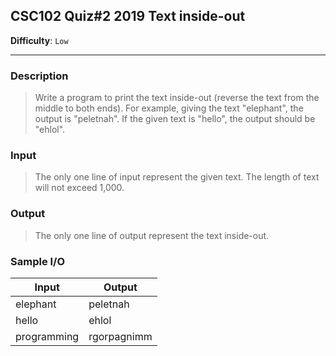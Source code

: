 ## CSC102 Quiz#2 2019 Text inside-out
**Difficulty**: `Low`
- - - 
### Description
>Write a program to print the text inside-out (reverse the text from the middle to both ends). For example, giving the text "elephant", the output is "peletnah". If the given text is "hello", the output should be "ehlol".

### Input
> The only one line of input represent the given text.
The length of text will not exceed 1,000.

### Output
>The only one line of output represent the text inside-out.

### Sample I/O

Input | Output 
--- | --- 
elephant | peletnah
hello | ehlol
programming | rgorpagnimm